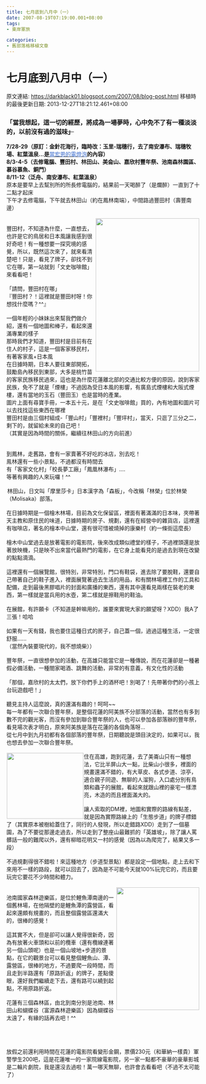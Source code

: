 ```yaml
---
title: 七月底到八月中（一）
date: 2007-08-19T07:19:00.001+08:00
tags: 
- 東岸軍旅

categories:
- 舊部落格移植文章
---
```


# 七月底到八月中（一）

原文連結: https://darkblack01.blogspot.com/2007/08/blog-post.html
移植時的最後更新日期: 2013-12-27T18:21:12.461+08:00

<span style="font-size: x-small;"><strong><br /><span style="font-size: medium;">「當我想起，這一切的經歷，將成為一場夢時，心中免不了有一種淡淡的，以前沒有過的滋味~~」</span><br /></strong></span><br /><a name='more'></a><img alt="" src="http://2.bp.blogspot.com/-j_RSSWymEN8/TmwOPsqfQ0I/AAAAAAAAAt0/gaT2I-v0s10/s1600/1187417836-%25E6%25B2%2592%25E7%2585%25A7%25E7%2589%2587%25E5%258F%25AA%25E5%25A5%25BD___%25E6%258B%25BFDM.jpg" /><br /><strong>7/28-29（原訂：金針花海行，臨時改：玉里-瑞穗行，去了南安瀑布、瑞穗牧場、紅葉溫泉...是</strong><a href="http://www.wretch.cc/blog/darkblack&amp;article_id=7603125"><span style="color: #3366cc;">當宏恩的電燈泡</span></a><strong>的內容）</strong><br /><strong>8/3-4-5（去修電腦、豐田村、林田山、美侖山、嘉欣村豐年祭、池南森林園區、慕谷慕魚、銅門）<br />8/11-12（泛舟、南安瀑布、紅葉溫泉）</strong><br />原本是要早上去幫別所的所長修電腦的，結果前一天喝醉了（是爛醉）一直到了十二點才起床<br />下午才去修電腦，下午就去林田山（約在鳳林南端），中間路過豐田村（壽豐南邊）<br /><br /><img align="right" alt="" height="400" hspace="1" src="http://1.bp.blogspot.com/-Co1B9pe1Z8Q/TmwNvPe6ANI/AAAAAAAAAso/Nmwf6m6X9JU/s400/1187417843.jpg" vspace="1" width="270" /><br />豐田村，不知道為什麼，一直想去，也許是它的鳥居和日本風讓我感到很好奇吧！有一種想要一探究境的感覺，所以，既然這次來了，就來看清楚吧！只是，看見了牌子，卻找不到它在哪，第一站就到「文史咖啡館」來看看吧！<br /><br />「請問，豐田村在哪」<br />『豐田村？！這裡就是豐田村呀！你想找什麼嗎？^^』<br /><br />一個年輕的小妹妹出來幫我們做介紹，還有一個地圖和棒子，看起來還滿專業的樣子<br />那時我們才知道，豐田村是目前有在住人的村子，這是一個客家移民村，有著客家風+日本風<br />在日據時期，日本人要往東部開拓，鼓勵島內移民到東部，大多是桃竹苗的客家民族移民過來，這也是為什麼花蓮離北部的交通比較方便的原因，說到客家民族，免不了就是「煙樓」不過因為受日本風的影響，有廣島式煙樓和大阪式煙樓，還有當地的玉石（豐田玉）也是當時的產業。<br />圖片上面有尋寶手冊，一本五十元，是在「文史咖啡館」買的，內有地圖和圖片可以去找找這些東西在哪裡<br />豐田村是由三個村組成-「豐山村」「豐裡村」「豐坪村」，當天，只逛了三分之二，剩下的，就留給未來的自己吧！<br />（其實是因為時間的關係，繼續往林田山的方向前進）<br /><br /><br />到鳳林，走舊路，會有一家賣著不好吃的冰店，別去吃！<br />鳯林還有一些小景點，不過都沒有時間去<br />有「客家文化村」「校長夢工廠」「鳳凰林瀑布」....<br />等著有興趣的人來玩囉！^^<br /><br /><img align="left" alt="" hspace="1" src="http://2.bp.blogspot.com/-ZMN9Q6C9tjo/TmwOOIlsEXI/AAAAAAAAAtw/q5ymHqTjp3c/s1600/1187417838.jpg" vspace="1" />林田山，日文叫「摩里莎卡」日本漢字為「森板」，今改稱「林榮」位於林榮（Molisaka）部落。<br /><br />在日據時期是一個檜木林場，目前為文化保留區，裡面有著滿滿的日本味，夾帶著天主教和原住民的味道，日據時期的房子、規劃，還有在經營中的雜貨店，這裡還有咖啡店，著名的檜本中山堂，還有很可惜被燒掉的康樂村（約一條街這麼長）<br /><br />檜木中山堂過去是放著電影的電影院，後來改成類似禮堂的樣子，不過裡頭還是放著放映機，只是映不出來當代最熱門的電影，在它身上能看見的是過去到現在改變的點點滴滴。<br /><br />這裡還有一個展覽館，很特別，非常特別，門口有鞋袋，進去除了要脫鞋，還要自己帶著自己的鞋子進入，裡面展覽著過去生活的用品，和有關林場裡工作的工具和配備，走到最後黑膠唱片的封面和廣播的東西，還有其中還看見兩樣在裝老的東西，第一樣就是當兵用的水壺，第二樣就是擦鞋用的鞋油。<br /><br />在展館，有許願卡（不知道是幹嘛用的，誰要來實現大家的願望呀？XDD）我A了三張！哈哈~~<br /><br />如果有一天有錢，我也要住這種日式的房子，自己蓋一個，過過這種生活，一定很舒服......<br />（當然內裝要現代的，我不想燒柴））<br /><br /><img alt="" src="http://1.bp.blogspot.com/-oeDdmZdvmXY/TmwNri6j6uI/AAAAAAAAAsU/E3KSkfCbub4/s1600/1187417844.jpg" /><br />豐年祭，一直很想參加的活動，在高雄只能當它是一種傳說，而在花蓮卻是一種暑假必備活動，一種閤家喝酒、跳舞的活動，非常的有意義，有文化性的活動<br /><br />「那個，嘉欣村的太太們，放下你們手上的酒杯吧！別喝了！先帶著你們的小孩上台玩遊戲吧！」<br /><br />聽見主持人這麼說，真的還滿有趣的！呵呵~~<br />每一年都有一次聯合豐年祭，是整個花蓮的阿美族不分部落的活動，當然也有多到數不完的觀光客，而沒有參加到聯合豐年祭的人，也可以參加各部落辦的豐年祭，看見場次表才明白，原來阿美族是落在花蓮的各個角落呀...<br />從七月中到九月初都有各個部落的豐年祭，日期聽說是頭目決定的，如果可以，我也想去參加一次聯合豐年祭。<br /><br /><img align="left" alt="" height="172" hspace="1" src="http://2.bp.blogspot.com/-zgFKiuunM6U/TmwPGilf0WI/AAAAAAAAAxE/IwwiYDI88uQ/s200/1187417840.jpg" vspace="1" width="200" />住在高雄，跑到花蓮，去了美崙山只有一種想法，它比半屏山大一點，比柴山小很多，裡面的規畫還滿不錯的，有大草皮、各式步道、涼亭，適合親子同遊、無聊的人溜狗，入口處分別有鳥類和蟲子的展館，看起來就跟山裡的豪宅一樣漂亮，木造的而且裡面滿大的。<br /><br />讓人索取的DM裡，地圖和實際的路線有點差，就是因為實際路線上的「生態步道」的牌子標錯了（其實原本被樹給蓋住了，同行的人發現，所以走錯路XDD）走到了一個墓園，為了不要從那邊走過去，所以走到了整座山最難抓的「英雄坡」，除了讓人罵髒話一般的難爬以外，還有柳暗花明又一村的感覺（因為以為爬完了，結果又多一段）<br /><br />不過規劃得很不錯啦！來這種地方（步道型景點）都是設定一個地點，走上去和下來用不一樣的路段，就可以回去了，因為是不可能今天就100%玩完它的，而且要玩完它要花不少時間和體力。<br /><br /><img align="right" alt="" height="320" hspace="1" src="http://3.bp.blogspot.com/-5NHbKtjiGRY/TmwOF9GUGxI/AAAAAAAAAtk/vq0qMI1n_Xs/s320/1187417837.jpg" vspace="1" width="216" /><br />池南國家森林遊樂區，是位於鯉魚潭南邊的一個舊林場，在他隔壁的是鯉魚潭的露營區，看起來還頗有規畫的，而且整個露營區還滿大的，很棒的感覺！<br /><br />這其實不大，但是卻可以讓人覺得很新奇，因為有放著火車頭和以前的欖車（還有欖線連著另一個山頭呢）也是一個山坡地+步道的景點，在它的觀景台可以看見整個鯉魚山、潭、露營區，很棒的地方，不過要爬一段時間，而且走到半路還有「原路折返」的牌子，差點傻眼，還好我們繼續走下去，還有路可以繞到起點，不用原路折返。<br /><br />花蓮有三個森林區，由北到南分別是池南、林田山和蝴蝶谷（富源森林遊樂區）因為蝴蝶谷太遠了，有緣的話再去吧！^^<br /><br /><br /><br /><img align="left" alt="" hspace="1" src="http://4.bp.blogspot.com/-yjUJyNTP47k/TmwNzn3rYQI/AAAAAAAAAsw/zKCDXJ7yWu4/s320/1187417845.jpg" vspace="1" /><br />放假之前還利用時間在花蓮的電影院看變形金鋼，票價230元（和華納一樣貴）軍警學生200吧，這是花蓮唯一的一家院線電影院，另一家一點都不豪華的豪華影城是二輪片劇院，我是還沒去過啦！萬一哪天無聊，也許會去看看吧（不過不太可能了）
